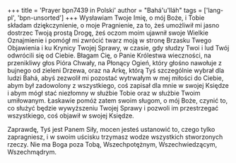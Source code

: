 +++
title = 'Prayer bpn7439 in Polski'
author = "Bahá'u'lláh"
tags = ['lang-pl', 'bpn-unsorted']
+++
Wysławiam Twoje Imię, o mój Boże, i Tobie składam dziękczynienie, o moje Pragnienie, za to, żeś umożliwił mi jasno dostrzec Twoją prostą Drogę, żeś oczom moim ujawnił swoje Wielkie Oznajmienie i pomógł mi zwrócić twarz moją w stronę Brzasku Twego Objawienia i ku Krynicy Twojej Sprawy, w czasie, gdy słudzy Twoi i lud Twój odwrócili się od Ciebie. Błagam Cię, o Panie Królestwa wieczności, na przenikliwy głos Pióra Chwały, na Płonący Ogień, który głośno nawołuje z bujnego od zieleni Drzewa, oraz na Arkę, którą Tyś szczególnie wybrał dla ludzi Bahá, abyś zezwolił mi pozostać wytrwałym w mej miłości do Ciebie, abym był zadowolony z wszystkiego, coś zapisał dla mnie w swojej Księdze i abym mógł stać niezłomny w służbie Tobie oraz w służbie Twoim umiłowanym. Łaskawie pomóż zatem swoim sługom, o mój Boże, czynić to, co służyć będzie wywyższeniu Twojej Sprawy i pozwoli im przestrzegać wszystkiego, coś objawił w swojej Księdze. 
    
Zaprawdę, Tyś jest Panem Siły, mocen jesteś ustanowić to, czego tylko zapragniesz, i w swoim uścisku trzymasz wodze wszystkich stworzonych rzeczy. Nie ma Boga poza Tobą, Wszechpotężnym, Wszechwiedzącym, Wszechmądrym.
